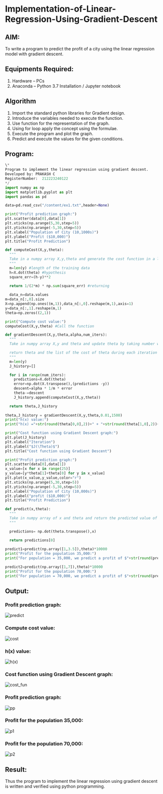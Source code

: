 # Implementation-of-Linear-Regression-Using-Gradient-Descent

## AIM:
To write a program to predict the profit of a city using the linear regression model with gradient descent.

## Equipments Required:
1. Hardware – PCs
2. Anaconda – Python 3.7 Installation / Jupyter notebook

## Algorithm

1. Import the standard python libraries for Gradient design.
2. Introduce the variables needed to execute the function.
3. Use function for the representation of the graph.
4. Using for loop apply the concept using the formulae.
5. Execute the program and plot the graph.
6. Predict and execute the values for the given conditions.


## Program:
```py
\*
Program to implement the linear regression using gradient descent.
Developed by: PRAKASH C
RegisterNumber:  212223240122
*/
import numpy as np
import matplotlib.pyplot as plt
import pandas as pd

data=pd.read_csv("/content/ex1.txt",header=None)

print("Profit prediction graph:")
plt.scatter(data[0],data[1])
plt.xticks(np.arange(5,30,step=5))
plt.yticks(np.arange(-5,30,step=5))
plt.xlabel("Population of City (10,1000s)")
plt.ylabel("Profit ($10,000)")
plt.title("Profit Prediction")

def computeCost(X,y,theta):
  """
  Take in a numpy array X,y,theta and generate the cost function in a linear regression model
  """
  m=len(y) #length of the training data
  h=X.dot(theta) #hypothesis
  square_err=(h-y)**2

  return 1/(2*m) * np.sum(square_err) #returning
  
  data_n=data.values
m=data_n[:,0].size
X=np.append(np.ones((m,1)),data_n[:,0].reshape(m,1),axis=1)
y=data_n[:,1].reshape(m,1)
theta=np.zeros((2,1))

print("Compute cost value:")
computeCost(X,y,theta) #Call the function

def gradientDescent(X,y,theta,alpha,num_iters):
  """
  Take in numpy array X,y and theta and update theta by taking number with learning rate of alpha

  return theta and the list of the cost of theta during each iteration
  """
  m=len(y)
  J_history=[]

  for i in range(num_iters):
    predictions=X.dot(theta)
    error=np.dot(X.transpose(),(predictions -y))
    descent=alpha * 1/m * error
    theta-=descent
    J_history.append(computeCost(X,y,theta))

  return theta,J_history  
  
theta,J_history = gradientDescent(X,y,theta,0.01,1500)
print("h(x) value:")
print("h(x) ="+str(round(theta[0,0],2))+" + "+str(round(theta[1,0],2))+"x1")

print("Cost function using Gradient Descent graph:")
plt.plot(J_history)
plt.xlabel("Iteration")
plt.ylabel("$J(\Theta)$")
plt.title("Cost function using Gradient Descent")

print("Profit prediction graph:")
plt.scatter(data[0],data[1])
x_value=[x for x in range(25)]
y_value=[y*theta[1]+theta[0] for y in x_value]
plt.plot(x_value,y_value,color="r")
plt.xticks(np.arange(5,30,step=5))
plt.yticks(np.arange(-5,30,step=5))
plt.xlabel("Population of City (10,000s)")
plt.ylabel("profit ($10,000)")
plt.title("Profit Prediction")

def predict(x,theta):
  """
  Take in numpy array of x and theta and return the predicted value of y based on theta
  """

  predictions= np.dot(theta.transpose(),x)

  return predictions[0]
  
predict1=predict(np.array([1,3.5]),theta)*10000
print("Profit for the population 35,000:")
print("For population = 35,000, we predict a profit of $"+str(round(predict1,0)))

predict2=predict(np.array([1,7]),theta)*10000
print("Profit for the population 70,000:")
print("For population = 70,000, we predict a profit of $"+str(round(predict2,0)))


```

## Output:

### Profit prediction graph:


![predict](https://github.com/A-Thiyagarajan/Implementation-of-Linear-Regression-Using-Gradient-Descent/assets/118707693/673c0ffa-ae7f-4702-8e11-78393b4d8a2d)


### Compute cost value:

![cost](https://github.com/A-Thiyagarajan/Implementation-of-Linear-Regression-Using-Gradient-Descent/assets/118707693/fe50f74a-2f2c-456f-a2b8-44b58ca77e76)



### h(x) value:


![h(x)](https://github.com/A-Thiyagarajan/Implementation-of-Linear-Regression-Using-Gradient-Descent/assets/118707693/d306795e-1849-4a28-b815-b086ede8eabf)


### Cost function using Gradient Descent graph:

![cost_fun](https://github.com/A-Thiyagarajan/Implementation-of-Linear-Regression-Using-Gradient-Descent/assets/118707693/a76d12a7-ba8f-45aa-8490-e9264c013503)



### Profit prediction graph:


![pp](https://github.com/A-Thiyagarajan/Implementation-of-Linear-Regression-Using-Gradient-Descent/assets/118707693/b9ca5e73-3d15-4d12-87b0-e830a3adc08f)



### Profit for the population 35,000:


![p1](https://github.com/A-Thiyagarajan/Implementation-of-Linear-Regression-Using-Gradient-Descent/assets/118707693/74ac0a17-259b-4ce6-9320-32c514484fcc)



### Profit for the population 70,000:

![p2](https://github.com/A-Thiyagarajan/Implementation-of-Linear-Regression-Using-Gradient-Descent/assets/118707693/7b57e4cd-a671-49c9-9b52-ca83128eaf47)


## Result:
Thus the program to implement the linear regression using gradient descent is written and verified using python programming.
